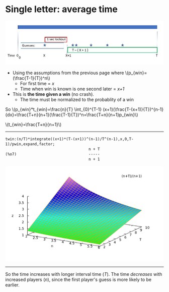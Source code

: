 # Single letter: average time
![](images/timeline_win.png)

* Using the assumptions from the previous page where \\(p_{win}=(\frac{T-1}{T})\^n\\)
  * For first time = *x*
  * Time when win is known is one second later = *x+1*
* This is **the time given a win** (no crash).
  * The time must be normalized to the probablity of a win


So \\(p_{win}*t_{win}=\frac{n}{T} \int_{0}\^{T-1} (x+1)(\frac{T-(x+1)}{T})\^{n-1}{dx}=\frac{T+n}{n+1}(\frac{T-1}{T})^n=\frac{T+n}{n+1}p_{win}\\)

\\(t_{win}=\frac{T+n}{n+1}\\)

-----------
```
twin:(n/T)*integrate((x+1)*(T-(x+1))^(n-1)/T^(n-1),x,0,T-1)/pwin,expand,factor;
                                     n + T
(%o7)                                -----
                                     n + 1
```
![](images/single_time_plot.png)

---------------
So the time increases with longer interval time (*T*).
The time *decreases* with increased players (*n*), since the first player's guess is more likely to be earlier.
